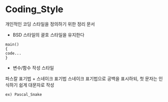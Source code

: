# Coding_Style
개인적인 코딩 스타일을 정의하기 위한 정리 문서

- BSD 스타일의 괄호 스타일을 유지한다

```
main()
{
code...
}
```

- 변수/함수 작성 스타일

파스칼 표기법 + 스네이크 표기법
스네이크 표기법으로 공백을 표시하되, 첫 문자는 인식하기 쉽게 대문자로 작성


```
ex) Pascal_Snake
```
